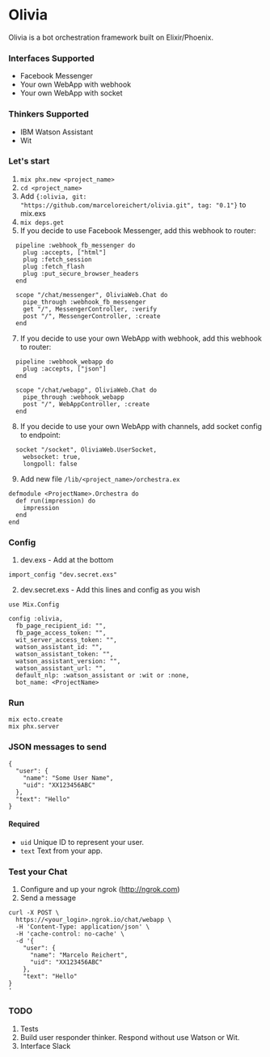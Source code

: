 # Olivia

Olivia is a bot orchestration framework built on Elixir/Phoenix.


### Interfaces Supported
- Facebook Messenger
- Your own WebApp with webhook
- Your own WebApp with socket


### Thinkers Supported
- IBM Watson Assistant
- Wit


### Let's start
1. `mix phx.new <project_name>`
2. `cd <project_name>`
3. Add `{:olivia, git: "https://github.com/marceloreichert/olivia.git", tag: "0.1"}` to mix.exs
4. `mix deps.get`
5. If you decide to use Facebook Messenger, add this webhook to router:

```
  pipeline :webhook_fb_messenger do
    plug :accepts, ["html"]
    plug :fetch_session
    plug :fetch_flash
    plug :put_secure_browser_headers
  end

  scope "/chat/messenger", OliviaWeb.Chat do
    pipe_through :webhook_fb_messenger
    get "/", MessengerController, :verify
    post "/", MessengerController, :create
  end
```

7. If you decide to use your own WebApp with webhook, add this webhook to router:

```
  pipeline :webhook_webapp do
    plug :accepts, ["json"]
  end

  scope "/chat/webapp", OliviaWeb.Chat do
    pipe_through :webhook_webapp
    post "/", WebAppController, :create
  end
```

8. If you decide to use your own WebApp with channels, add socket config to endpoint:

```
  socket "/socket", OliviaWeb.UserSocket,
    websocket: true,
    longpoll: false
```

9. Add new file `/lib/<project_name>/orchestra.ex`

```
defmodule <ProjectName>.Orchestra do
  def run(impression) do
    impression
  end
end
```



### Config
1. dev.exs - Add at the bottom

```
import_config "dev.secret.exs"
```

2. dev.secret.exs - Add this lines and config as you wish

```
use Mix.Config

config :olivia,
  fb_page_recipient_id: "",
  fb_page_access_token: "",
  wit_server_access_token: "",
  watson_assistant_id: "",
  watson_assistant_token: "",
  watson_assistant_version: "",
  watson_assistant_url: "",
  default_nlp: :watson_assistant or :wit or :none,
  bot_name: <ProjectName>
```

### Run
```
mix ecto.create
mix phx.server
```

### JSON messages to send

```
{
  "user": {
    "name": "Some User Name",
    "uid": "XX123456ABC"
  },
  "text": "Hello"
}
```
#### Required
- `uid` Unique ID to represent your user.
- `text` Text from your app.

### Test your Chat

1. Configure and up your ngrok (http://ngrok.com)
2. Send a message

```
curl -X POST \
  https://<your_login>.ngrok.io/chat/webapp \
  -H 'Content-Type: application/json' \
  -H 'cache-control: no-cache' \
  -d '{
    "user": {
      "name": "Marcelo Reichert",
      "uid": "XX123456ABC"
    },
    "text": "Hello"
}
'
```

### TODO
1. Tests
2. Build user responder thinker. Respond without use Watson or Wit.
3. Interface Slack
